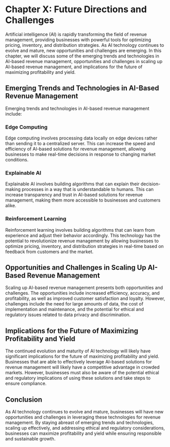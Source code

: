 Chapter X: Future Directions and Challenges
===========================================

Artificial intelligence (AI) is rapidly transforming the field of revenue management, providing businesses with powerful tools for optimizing pricing, inventory, and distribution strategies. As AI technology continues to evolve and mature, new opportunities and challenges are emerging. In this chapter, we will discuss some of the emerging trends and technologies in AI-based revenue management, opportunities and challenges in scaling up AI-based revenue management, and implications for the future of maximizing profitability and yield.

Emerging Trends and Technologies in AI-Based Revenue Management
---------------------------------------------------------------

Emerging trends and technologies in AI-based revenue management include:

### Edge Computing

Edge computing involves processing data locally on edge devices rather than sending it to a centralized server. This can increase the speed and efficiency of AI-based solutions for revenue management, allowing businesses to make real-time decisions in response to changing market conditions.

### Explainable AI

Explainable AI involves building algorithms that can explain their decision-making processes in a way that is understandable to humans. This can increase transparency and trust in AI-based solutions for revenue management, making them more accessible to businesses and customers alike.

### Reinforcement Learning

Reinforcement learning involves building algorithms that can learn from experience and adjust their behavior accordingly. This technology has the potential to revolutionize revenue management by allowing businesses to optimize pricing, inventory, and distribution strategies in real-time based on feedback from customers and the market.

Opportunities and Challenges in Scaling Up AI-Based Revenue Management
----------------------------------------------------------------------

Scaling up AI-based revenue management presents both opportunities and challenges. The opportunities include increased efficiency, accuracy, and profitability, as well as improved customer satisfaction and loyalty. However, challenges include the need for large amounts of data, the cost of implementation and maintenance, and the potential for ethical and regulatory issues related to data privacy and discrimination.

Implications for the Future of Maximizing Profitability and Yield
-----------------------------------------------------------------

The continued evolution and maturity of AI technology will likely have significant implications for the future of maximizing profitability and yield. Businesses that are able to effectively leverage AI-based solutions for revenue management will likely have a competitive advantage in crowded markets. However, businesses must also be aware of the potential ethical and regulatory implications of using these solutions and take steps to ensure compliance.

Conclusion
----------

As AI technology continues to evolve and mature, businesses will have new opportunities and challenges in leveraging these technologies for revenue management. By staying abreast of emerging trends and technologies, scaling up effectively, and addressing ethical and regulatory considerations, businesses can maximize profitability and yield while ensuring responsible and sustainable growth.
